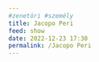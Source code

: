 ```yaml
---
#zenetöri #személy
title: Jacopo Peri
feed: show
date: 2022-12-23 17:30
permalink: /Jacopo Peri
---
```

